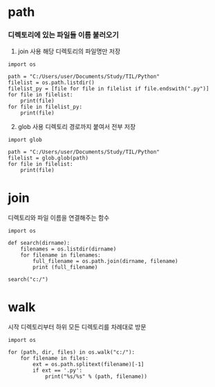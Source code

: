# path

### 디렉토리에 있는 파일들 이름 불러오기

1. join 사용
해당 디렉토리의 파일명만 저장
```
import os

path = "C:/Users/user/Documents/Study/TIL/Python"
filelist = os.path.listdir()
filelist_py = [file for file in filelist if file.endswith(".py")]
for file in filelist:
    print(file)
for file in filelist_py:
    print(file)
```


2. glob 사용
디렉토리 경로까지 붙여서 전부 저장
```
import glob

path = "C:/Users/user/Documents/Study/TIL/Python"
filelist = glob.glob(path)
for file in filelist:
    print(file)
```



# join
디렉토리와 파일 이름을 연결해주는 함수
```
import os

def search(dirname):
    filenames = os.listdir(dirname)
    for filename in filenames:
        full_filename = os.path.join(dirname, filename)
        print (full_filename)

search("c:/")
```



# walk
시작 디렉토리부터 하위 모든 디렉토리를 차례대로 방문
```
import os

for (path, dir, files) in os.walk("c:/"):
    for filename in files:
        ext = os.path.splitext(filename)[-1]
        if ext == '.py':
            print("%s/%s" % (path, filename))
```